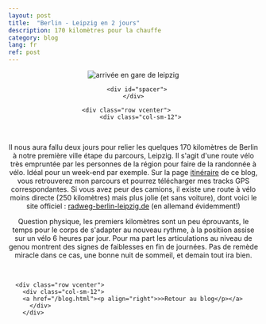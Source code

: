 ```yaml
---
layout: post
title:  "Berlin - Leipzig en 2 jours"
description: 170 kilomètres pour la chauffe
category: blog
lang: fr
ref: post
---
```


<div class="container blog" align="center">
     <div class="row vcenter">
         <div class="col-sm-12">
       <img src="https://cloud.githubusercontent.com/assets/18250643/14654650/096e6100-067f-11e6-98c6-09b4e2a126d0.jpg" id="" alt="arrivée en gare de leipzig">
        </div>
      </div>

      <div id="spacer">
    </div>

      <div class="row vcenter">      
        <div class="col-sm-12">
            <p>Il nous aura fallu deux jours pour relier les quelques 170 kilomètres de Berlin à notre première ville étape du parcours, Leipzig. Il s'agit d'une route vélo très empruntée par les personnes de la région pour faire de la randonnée à vélo. Idéal pour un week-end par exemple. Sur la page <a href="/itineraire-velo/allemagne-portugal.html">itinéraire</a> de ce blog, vous retrouverez mon parcours et pourrez télécharger mes tracks GPS correspondantes. Si vous avez peur des camions, il existe une route à vélo moins directe (250 kilomètres) mais plus jolie (et sans voiture), dont voici le site officiel : <a href="http://www.radweg-berlin-leipzig.de/" target="_blank">radweg-berlin-leipzig.de</a> (en allemand évidemment!)</p>
<p>Question physique, les premiers kilomètres sont un peu éprouvants, le temps pour le corps de s'adapter au nouveau rythme, à la positiion assise sur un vélo 6 heures par jour. Pour ma part les articulations au niveau de genou montrent des signes de faiblesses en fin de journées. Pas de remède miracle dans ce cas, une bonne nuit de sommeil, et demain tout ira bien.</p>
            <p></p>
          </div>
        </div>


      <div class="row vcenter">      
        <div class="col-sm-12">
        <a href="/blog.html"><p align="right">>>Retour au blog</p></a>
          </div>
        </div>


  </div>
